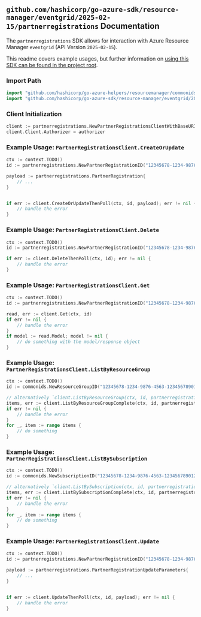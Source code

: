 
## `github.com/hashicorp/go-azure-sdk/resource-manager/eventgrid/2025-02-15/partnerregistrations` Documentation

The `partnerregistrations` SDK allows for interaction with Azure Resource Manager `eventgrid` (API Version `2025-02-15`).

This readme covers example usages, but further information on [using this SDK can be found in the project root](https://github.com/hashicorp/go-azure-sdk/tree/main/docs).

### Import Path

```go
import "github.com/hashicorp/go-azure-helpers/resourcemanager/commonids"
import "github.com/hashicorp/go-azure-sdk/resource-manager/eventgrid/2025-02-15/partnerregistrations"
```


### Client Initialization

```go
client := partnerregistrations.NewPartnerRegistrationsClientWithBaseURI("https://management.azure.com")
client.Client.Authorizer = authorizer
```


### Example Usage: `PartnerRegistrationsClient.CreateOrUpdate`

```go
ctx := context.TODO()
id := partnerregistrations.NewPartnerRegistrationID("12345678-1234-9876-4563-123456789012", "example-resource-group", "partnerRegistrationName")

payload := partnerregistrations.PartnerRegistration{
	// ...
}


if err := client.CreateOrUpdateThenPoll(ctx, id, payload); err != nil {
	// handle the error
}
```


### Example Usage: `PartnerRegistrationsClient.Delete`

```go
ctx := context.TODO()
id := partnerregistrations.NewPartnerRegistrationID("12345678-1234-9876-4563-123456789012", "example-resource-group", "partnerRegistrationName")

if err := client.DeleteThenPoll(ctx, id); err != nil {
	// handle the error
}
```


### Example Usage: `PartnerRegistrationsClient.Get`

```go
ctx := context.TODO()
id := partnerregistrations.NewPartnerRegistrationID("12345678-1234-9876-4563-123456789012", "example-resource-group", "partnerRegistrationName")

read, err := client.Get(ctx, id)
if err != nil {
	// handle the error
}
if model := read.Model; model != nil {
	// do something with the model/response object
}
```


### Example Usage: `PartnerRegistrationsClient.ListByResourceGroup`

```go
ctx := context.TODO()
id := commonids.NewResourceGroupID("12345678-1234-9876-4563-123456789012", "example-resource-group")

// alternatively `client.ListByResourceGroup(ctx, id, partnerregistrations.DefaultListByResourceGroupOperationOptions())` can be used to do batched pagination
items, err := client.ListByResourceGroupComplete(ctx, id, partnerregistrations.DefaultListByResourceGroupOperationOptions())
if err != nil {
	// handle the error
}
for _, item := range items {
	// do something
}
```


### Example Usage: `PartnerRegistrationsClient.ListBySubscription`

```go
ctx := context.TODO()
id := commonids.NewSubscriptionID("12345678-1234-9876-4563-123456789012")

// alternatively `client.ListBySubscription(ctx, id, partnerregistrations.DefaultListBySubscriptionOperationOptions())` can be used to do batched pagination
items, err := client.ListBySubscriptionComplete(ctx, id, partnerregistrations.DefaultListBySubscriptionOperationOptions())
if err != nil {
	// handle the error
}
for _, item := range items {
	// do something
}
```


### Example Usage: `PartnerRegistrationsClient.Update`

```go
ctx := context.TODO()
id := partnerregistrations.NewPartnerRegistrationID("12345678-1234-9876-4563-123456789012", "example-resource-group", "partnerRegistrationName")

payload := partnerregistrations.PartnerRegistrationUpdateParameters{
	// ...
}


if err := client.UpdateThenPoll(ctx, id, payload); err != nil {
	// handle the error
}
```
